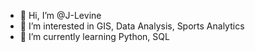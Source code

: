 - 👋 Hi, I’m @J-Levine
- 👀 I’m interested in GIS, Data Analysis, Sports Analytics
- 🌱 I’m currently learning Python, SQL


<!---
J-Levine/J-Levine is a ✨ special ✨ repository because its `README.md` (this file) appears on your GitHub profile.
You can click the Preview link to take a look at your changes.
--->
